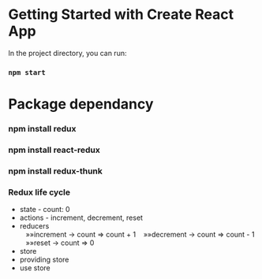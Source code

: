 # Getting Started with Create React App

In the project directory, you can run:

### `npm start`

# Package dependancy

### npm install redux

### npm install react-redux

### npm install redux-thunk

### Redux life cycle

<ul>
<li>state - count: 0</li>
<li>actions - increment, decrement, reset</li>
<li>reducers </li>
   &nbsp;&nbsp;&nbsp;&raquo;&raquo;increment -> count => count + 1
   &nbsp;&nbsp;&nbsp;&raquo;&raquo;decrement -> count => count - 1
   &nbsp;&nbsp;&nbsp;&raquo;&raquo;reset -> count => 0
<br>
<li>store</li>
<li>providing store</li>
<li>use store</li>
<ul>
